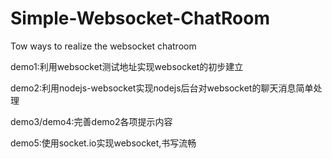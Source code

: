 # Simple-Websocket-ChatRoom
Tow ways to realize the websocket chatroom

demo1:利用websocket测试地址实现websocket的初步建立

demo2:利用nodejs-websocket实现nodejs后台对websocket的聊天消息简单处理

demo3/demo4:完善demo2各项提示内容

demo5:使用socket.io实现websocket,书写流畅
